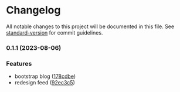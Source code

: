 # Changelog

All notable changes to this project will be documented in this file. See [standard-version](https://github.com/conventional-changelog/standard-version) for commit guidelines.

### 0.1.1 (2023-08-06)


### Features

* bootstrap blog ([178cdbe](https://github.com/toledompm/post-client/commit/178cdbe5b3b0a946bcdc2e1701a01ccff4603e69))
* redesign feed ([92ec3c5](https://github.com/toledompm/post-client/commit/92ec3c51cba42408e43f11f7b7088eae14a84b62))
